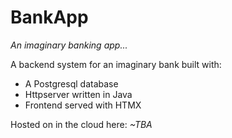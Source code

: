 # BankApp

*An imaginary banking app...*

A backend system for an imaginary bank built with:
- A Postgresql database
- Httpserver written in Java
- Frontend served with HTMX

Hosted on in the cloud here: *~TBA*